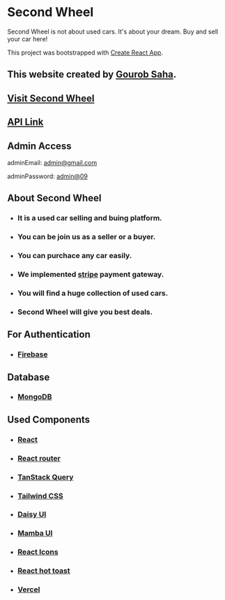 # Second Wheel
Second Wheel is not about used cars. It's about your dream. Buy and sell your car here!

This project was bootstrapped with [Create React App](https://github.com/facebook/create-react-app).

## This website created by [Gourob Saha](https://github.com/GourobSaha).

## [Visit Second Wheel](https://second-wheel-9fe78.web.app/)

## [API Link](https://second-wheel-server.vercel.app/)

## Admin Access

adminEmail: <admin@gmail.com>

adminPassword: <admin@09>

## About Second Wheel

- ### It is a used car selling and buing platform.
- ### You can be join us as a seller or a buyer.
- ### You can purchace any car easily.
- ### We implemented [stripe](https://stripe.com/en-sg) payment gateway.
- ### You will find a huge collection of used cars.
- ### Second Wheel will give you best deals.

## For Authentication

- ### [Firebase](https://firebase.google.com/)

## Database

- ### [MongoDB](https://www.mongodb.com/)

## Used Components

- ### [React](https://reactjs.org/)
- ### [React router](https://reactrouter.com/)
- ### [TanStack Query](https://tanstack.com/query/v4)
- ### [Tailwind CSS](https://tailwindcss.com/)
- ### [Daisy UI](https://daisyui.com/)
- ### [Mamba UI](https://www.mambaui.com/)
- ### [React Icons](https://react-icons.github.io/react-icons/)
- ### [React hot toast](https://react-hot-toast.com/)
- ### [Vercel](https://vercel.com/)
